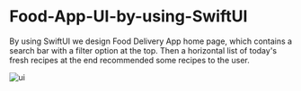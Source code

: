 # Food-App-UI-by-using-SwiftUI

By using SwiftUI we design Food Delivery App home page, which contains a search bar with a filter option at the top.
Then a horizontal list of today's fresh recipes at the end recommended some recipes to the user.

![ui](https://user-images.githubusercontent.com/54524364/114665318-85892400-9d1a-11eb-98eb-0515457ebf5c.png)
